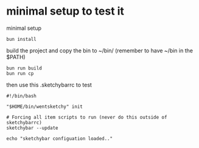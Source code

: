 # minimal setup to test it


minimal setup

```shell
bun install
```

build the project and copy the bin to  ~/bin/ (remember to have ~/bin in the $PATH)

```
bun run build
bun run cp
```


then use this .sketchybarrc to test

```shell
#!/bin/bash

"$HOME/bin/wentsketchy" init

# Forcing all item scripts to run (never do this outside of sketchybarrc)
sketchybar --update

echo "sketchybar configuation loaded.."
```


